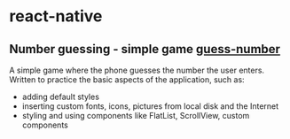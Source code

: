 # react-native

## Number guessing - simple game [guess-number](https://github.com/kropel/react-native/tree/master/guess-number)

A simple game where the phone guesses the number the user enters. Written to practice the basic aspects of the application, such as:

- adding default styles
- inserting custom fonts, icons, pictures from local disk and the Internet
- styling and using components like FlatList, ScrollView, custom components
